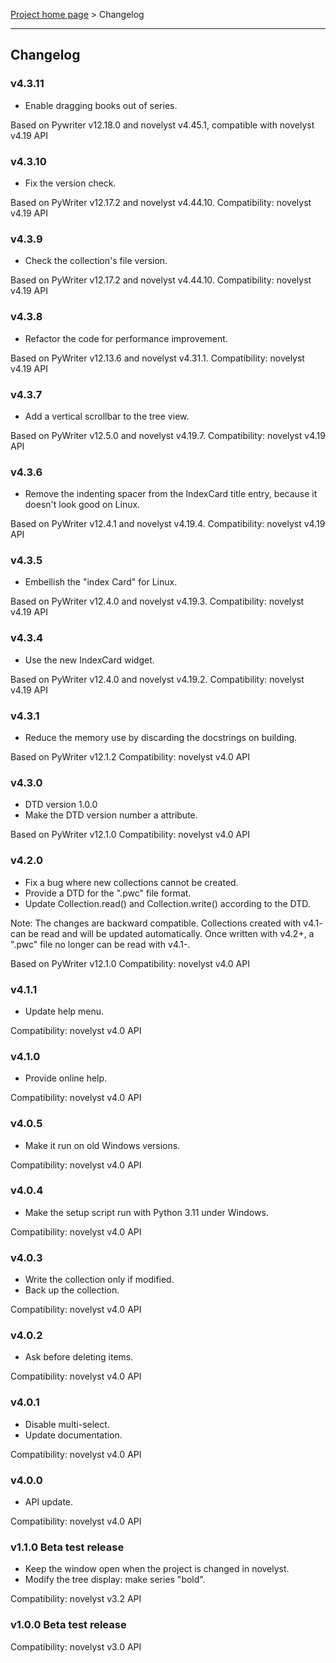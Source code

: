 [Project home page](index) > Changelog

------------------------------------------------------------------------

## Changelog

### v4.3.11

- Enable dragging books out of series.

Based on Pywriter v12.18.0 and novelyst v4.45.1,
compatible with novelyst v4.19 API

### v4.3.10

- Fix the version check.

Based on PyWriter v12.17.2 and novelyst v4.44.10. 
Compatibility: novelyst v4.19 API

### v4.3.9

- Check the collection's file version.

Based on PyWriter v12.17.2 and novelyst v4.44.10. 
Compatibility: novelyst v4.19 API

### v4.3.8

- Refactor the code for performance improvement.

Based on PyWriter v12.13.6 and novelyst v4.31.1. 
Compatibility: novelyst v4.19 API

### v4.3.7

- Add a vertical scrollbar to the tree view.

Based on PyWriter v12.5.0 and novelyst v4.19.7. 
Compatibility: novelyst v4.19 API

### v4.3.6

- Remove the indenting spacer from the IndexCard title entry, because it doesn't look good on Linux.

Based on PyWriter v12.4.1 and novelyst v4.19.4. 
Compatibility: novelyst v4.19 API

### v4.3.5

- Embellish the "index Card" for Linux.

Based on PyWriter v12.4.0 and novelyst v4.19.3. 
Compatibility: novelyst v4.19 API

### v4.3.4

- Use the new IndexCard widget.

Based on PyWriter v12.4.0 and novelyst v4.19.2. 
Compatibility: novelyst v4.19 API

### v4.3.1

- Reduce the memory use by discarding the docstrings on building.

Based on PyWriter v12.1.2
Compatibility: novelyst v4.0 API

### v4.3.0

- DTD version 1.0.0
- Make the DTD version number a <collection> attribute.

Based on PyWriter v12.1.0
Compatibility: novelyst v4.0 API

### v4.2.0

- Fix a bug where new collections cannot be created.
- Provide a DTD for the ".pwc" file format.
- Update Collection.read() and Collection.write() according to the DTD.

Note: The changes are backward compatible. Collections created with v4.1- 
can be read and will be updated automatically.
Once written with v4.2+, a ".pwc" file no longer can be read with v4.1-.

Based on PyWriter v12.1.0
Compatibility: novelyst v4.0 API

### v4.1.1

- Update help menu.

Compatibility: novelyst v4.0 API

### v4.1.0

- Provide online help.

Compatibility: novelyst v4.0 API

### v4.0.5

- Make it run on old Windows versions.

Compatibility: novelyst v4.0 API

### v4.0.4

- Make the setup script run with Python 3.11 under Windows.

Compatibility: novelyst v4.0 API

### v4.0.3

- Write the collection only if modified.
- Back up the collection.

Compatibility: novelyst v4.0 API

### v4.0.2

- Ask before deleting items.

Compatibility: novelyst v4.0 API

### v4.0.1

- Disable multi-select. 
- Update documentation.

Compatibility: novelyst v4.0 API

### v4.0.0

- API update. 

Compatibility: novelyst v4.0 API

### v1.1.0 Beta test release

- Keep the window open when the project is changed in novelyst.
- Modify the tree display: make series "bold".

Compatibility: novelyst v3.2 API

### v1.0.0 Beta test release

Compatibility: novelyst v3.0 API



